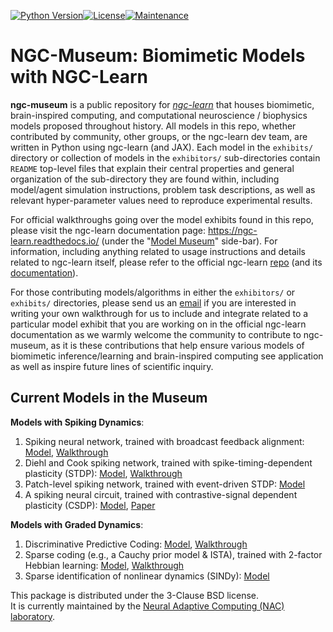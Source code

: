 [![Python Version](https://img.shields.io/badge/python-3.10%20%7C%203.11-blue.svg)](https://www.python.org/downloads)[![License](https://img.shields.io/badge/License-BSD_3--Clause-blue.svg)](https://opensource.org/licenses/BSD-3-Clause)[![Maintenance](https://img.shields.io/badge/Maintained%3F-yes-green.svg)](https://GitHub.com/Naereen/StrapDown.js/graphs/commit-activity)

# NGC-Museum: Biomimetic Models with NGC-Learn

<b>ngc-museum</b> is a public repository for
<i><a href="https://github.com/NACLab/ngc-learn/">ngc-learn</a></i> that
houses biomimetic, brain-inspired computing, and computational
neuroscience / biophysics models proposed throughout history. All models in
this repo, whether contributed by community, other groups, or the
ngc-learn dev team, are written in Python using ngc-learn (and JAX). Each
model in the `exhibits/` directory or collection of models in the `exhibitors/`
sub-directories contain `README` top-level files that explain their central
properties and general organization of the sub-directory they are found within,
including model/agent simulation instructions, problem task descriptions, as well
as relevant hyper-parameter values need to reproduce experimental results.

For official walkthroughs going over the model exhibits found in this repo, please
visit the ngc-learn documentation page: https://ngc-learn.readthedocs.io/
(under the 
"<a href="https://ngc-learn.readthedocs.io/en/latest/museum/model_museum.html">Model Museum</a>" 
side-bar). For information, including anything related
to usage instructions and details related to ngc-learn itself, please refer to
the official ngc-learn <a href="https://github.com/NACLab/ngc-learn/">repo</a> (and
its <a href="https://ngc-learn.readthedocs.io/">documentation</a>).

For those contributing models/algorithms in either the `exhibitors/` or
`exhibits/` directories, please send us an [email](mailto:ago@cs.rit.edu) if
you are interested in writing your own walkthrough for us to
include and integrate related to a particular model exhibit that you are
working on in the official ngc-learn documentation as we warmly welcome
the community to contribute to ngc-museum, as it is these contributions
that help ensure various models of biomimetic inference/learning and
brain-inspired computing see application as well as inspire future lines of
scientific inquiry.

## Current Models in the Museum
<b>Models with Spiking Dynamics</b>:<br>
1. Spiking neural network, trained with broadcast feedback alignment:
   <a href="https://github.com/NACLab/ngc-museum/tree/main/exhibits/bfa_snn">Model</a>,
   <a href="https://ngc-learn.readthedocs.io/en/latest/museum/snn_bfa.html">Walkthrough</a>
2. Diehl and Cook spiking network, trained with spike-timing-dependent plasticity (STDP):
   <a href="https://github.com/NACLab/ngc-museum/tree/main/exhibits/diehl_cook_snn">Model</a>,
   <a href="https://ngc-learn.readthedocs.io/en/latest/museum/snn_dc.html">Walkthrough</a>
3. Patch-level spiking network, trained with event-driven STDP:
   <a href="https://github.com/NACLab/ngc-museum/tree/main/exhibits/evstdp_patches">Model</a>
4. A spiking neural circuit, trained with contrastive-signal dependent plasticity (CSDP):
   <a href="">Model</a>, <a href="">Paper</a>

<b>Models with Graded Dynamics</b>:<br>
1. Discriminative Predictive Coding:
   <a href="https://github.com/NACLab/ngc-museum/tree/main/exhibits/pc_discrim">Model</a>,
   <a href="https://ngc-learn.readthedocs.io/en/latest/museum/pcn_discrim.html">Walkthrough</a>
2. Sparse coding (e.g., a Cauchy prior model &amp; ISTA), trained with 2-factor Hebbian learning:
   <a href="https://github.com/NACLab/ngc-museum/tree/main/exhibits/olshausen_sc">Model</a>, 
   <a href="https://ngc-learn.readthedocs.io/en/latest/museum/sparse_coding.html">Walkthrough</a>
3. Sparse identification of nonlinear dynamics (SINDy): 
   <a href="https://github.com/NACLab/ngc-museum/tree/main/exhibits/sindy">Model</a><!--, 
   <a href="https://ngc-learn.readthedocs.io/en/latest/museum/sindy.html">Walkthrough</a>-->

This package is distributed under the 3-Clause BSD license.<br>
It is currently maintained by the
<a href="https://www.cs.rit.edu/~ago/nac_lab.html">Neural Adaptive Computing
(NAC) laboratory</a>.
